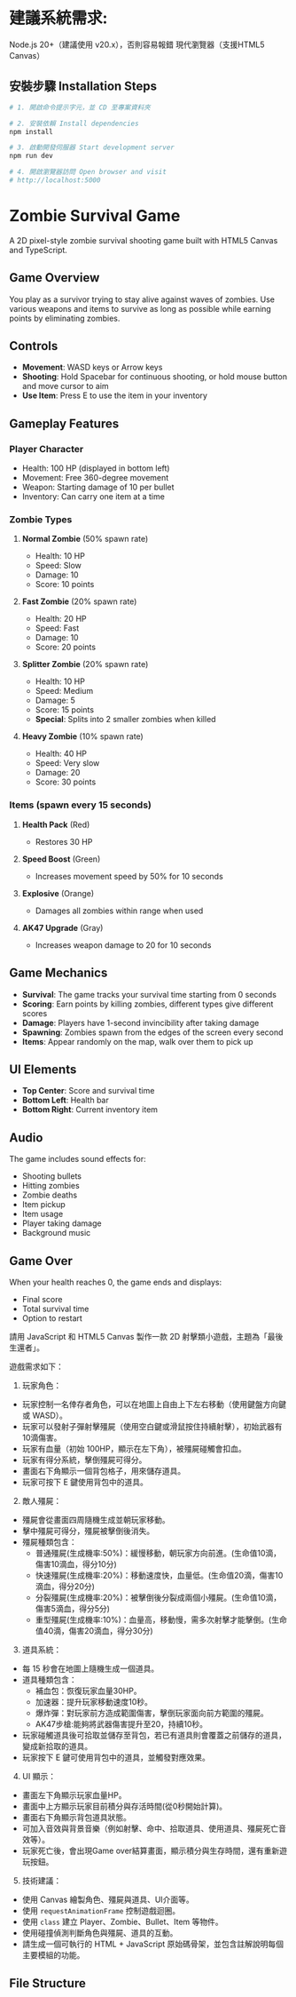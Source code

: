 # 建議系統需求:
Node.js 20+（建議使用 v20.x），否則容易報錯
現代瀏覽器（支援HTML5 Canvas）
## 安裝步驟 Installation Steps
```bash
# 1. 開啟命令提示字元，並 CD 至專案資料夾

# 2. 安裝依賴 Install dependencies
npm install

# 3. 啟動開發伺服器 Start development server  
npm run dev

# 4. 開啟瀏覽器訪問 Open browser and visit
# http://localhost:5000
```
# Zombie Survival Game

A 2D pixel-style zombie survival shooting game built with HTML5 Canvas and TypeScript.

## Game Overview

You play as a survivor trying to stay alive against waves of zombies. Use various weapons and items to survive as long as possible while earning points by eliminating zombies.

## Controls

- **Movement**: WASD keys or Arrow keys
- **Shooting**: Hold Spacebar for continuous shooting, or hold mouse button and move cursor to aim
- **Use Item**: Press E to use the item in your inventory

## Gameplay Features

### Player Character
- Health: 100 HP (displayed in bottom left)
- Movement: Free 360-degree movement
- Weapon: Starting damage of 10 per bullet
- Inventory: Can carry one item at a time

### Zombie Types

1. **Normal Zombie** (50% spawn rate)
   - Health: 10 HP
   - Speed: Slow
   - Damage: 10
   - Score: 10 points

2. **Fast Zombie** (20% spawn rate)
   - Health: 20 HP
   - Speed: Fast
   - Damage: 10
   - Score: 20 points

3. **Splitter Zombie** (20% spawn rate)
   - Health: 10 HP
   - Speed: Medium
   - Damage: 5
   - Score: 15 points
   - **Special**: Splits into 2 smaller zombies when killed

4. **Heavy Zombie** (10% spawn rate)
   - Health: 40 HP
   - Speed: Very slow
   - Damage: 20
   - Score: 30 points

### Items (spawn every 15 seconds)

1. **Health Pack** (Red)
   - Restores 30 HP

2. **Speed Boost** (Green)
   - Increases movement speed by 50% for 10 seconds

3. **Explosive** (Orange)
   - Damages all zombies within range when used

4. **AK47 Upgrade** (Gray)
   - Increases weapon damage to 20 for 10 seconds

## Game Mechanics

- **Survival**: The game tracks your survival time starting from 0 seconds
- **Scoring**: Earn points by killing zombies, different types give different scores
- **Damage**: Players have 1-second invincibility after taking damage
- **Spawning**: Zombies spawn from the edges of the screen every second
- **Items**: Appear randomly on the map, walk over them to pick up

## UI Elements

- **Top Center**: Score and survival time
- **Bottom Left**: Health bar
- **Bottom Right**: Current inventory item

## Audio

The game includes sound effects for:
- Shooting bullets
- Hitting zombies
- Zombie deaths
- Item pickup
- Item usage
- Player taking damage
- Background music

## Game Over

When your health reaches 0, the game ends and displays:
- Final score
- Total survival time
- Option to restart



請用 JavaScript 和 HTML5 Canvas 製作一款 2D 射擊類小遊戲，主題為「最後生還者」。

遊戲需求如下：

1. 玩家角色：
- 玩家控制一名倖存者角色，可以在地圖上自由上下左右移動（使用鍵盤方向鍵或 WASD）。
- 玩家可以發射子彈射擊殭屍（使用空白鍵或滑鼠按住持續射擊），初始武器有10滴傷害。
- 玩家有血量（初始 100HP，顯示在左下角），被殭屍碰觸會扣血。
- 玩家有得分系統，擊倒殭屍可得分。
- 畫面右下角顯示一個背包格子，用來儲存道具。
- 玩家可按下 E 鍵使用背包中的道具。

2. 敵人殭屍：
- 殭屍會從畫面四周隨機生成並朝玩家移動。
- 擊中殭屍可得分，殭屍被擊倒後消失。
- 殭屍種類包含：
  - 普通殭屍(生成機率:50%)：緩慢移動，朝玩家方向前進。(生命值10滴，傷害10滴血，得分10分)
  - 快速殭屍(生成機率:20%)：移動速度快，血量低。(生命值20滴，傷害10滴血，得分20分)
  - 分裂殭屍(生成機率:20%)：被擊倒後分裂成兩個小殭屍。(生命值10滴，傷害5滴血，得分5分)
  - 重型殭屍(生成機率:10%)：血量高，移動慢，需多次射擊才能擊倒。(生命值40滴，傷害20滴血，得分30分)

3. 道具系統：
- 每 15 秒會在地圖上隨機生成一個道具。
- 道具種類包含：
  - 補血包：恢復玩家血量30HP。
  - 加速器：提升玩家移動速度10秒。
  - 爆炸彈：對玩家前方造成範圍傷害，擊倒玩家面向前方範圍的殭屍。
  - AK47步槍:能夠將武器傷害提升至20，持續10秒。
- 玩家碰觸道具後可拾取並儲存至背包，若已有道具則會覆蓋之前儲存的道具，變成新拾取的道具。
- 玩家按下 E 鍵可使用背包中的道具，並觸發對應效果。

4. UI 顯示：
- 畫面左下角顯示玩家血量HP。
- 畫面中上方顯示玩家目前積分與存活時間(從0秒開始計算)。
- 畫面右下角顯示背包道具狀態。
- 可加入音效與背景音樂（例如射擊、命中、拾取道具、使用道具、殭屍死亡音效等）。
- 玩家死亡後，會出現Game over結算畫面，顯示積分與生存時間，還有重新遊玩按鈕。

5. 技術建議：
- 使用 Canvas 繪製角色、殭屍與道具、UI介面等。
- 使用 `requestAnimationFrame` 控制遊戲迴圈。
- 使用 `class` 建立 Player、Zombie、Bullet、Item 等物件。
- 使用碰撞偵測判斷角色與殭屍、道具的互動。
- 請生成一個可執行的 HTML + JavaScript 原始碼骨架，並包含註解說明每個主要模組的功能。

## File Structure


